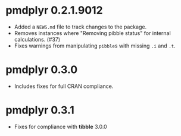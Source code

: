 # pmdplyr 0.2.1.9012

* Added a `NEWS.md` file to track changes to the package.
* Removes instances where "Removing pibble status" for internal calculations. (#37)
* Fixes warnings from manipulating `pibble`s with missing `.i` and `.t`.

# pmdplyr 0.3.0

* Includes fixes for full CRAN compliance.

# pmdplyr 0.3.1

* Fixes for compliance with **tibble** 3.0.0

